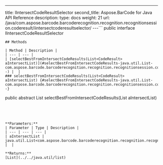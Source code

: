 ---
title: IIntersectCodeResultSelector
second_title: Aspose.BarCode for Java API Reference
description: 
type: docs
weight: 21
url: /java/com.aspose.barcode.barcoderecognition.recognition.recognitionsession.coderesult/iintersectcoderesultselector/
---```
public interface IIntersectCodeResultSelector
```
## Methods

| Method | Description |
| --- | --- |
| [selectBestFromIntersectCodeResults(List<CodeResult> aIntersectList)](#selectBestFromIntersectCodeResults-java.util.List-com.aspose.barcode.barcoderecognition.recognition.recognitionsession.coderesult.CodeResult--) |  |
### selectBestFromIntersectCodeResults(List<CodeResult> aIntersectList) {#selectBestFromIntersectCodeResults-java.util.List-com.aspose.barcode.barcoderecognition.recognition.recognitionsession.coderesult.CodeResult--}
```
public abstract List<CodeResult> selectBestFromIntersectCodeResults(List<CodeResult> aIntersectList)
```




**Parameters:**
| Parameter | Type | Description |
| --- | --- | --- |
| aIntersectList | java.util.List<com.aspose.barcode.barcoderecognition.recognition.recognitionsession.coderesult.CodeResult> |  |

**Returns:**
[List](../../java.util/list)

